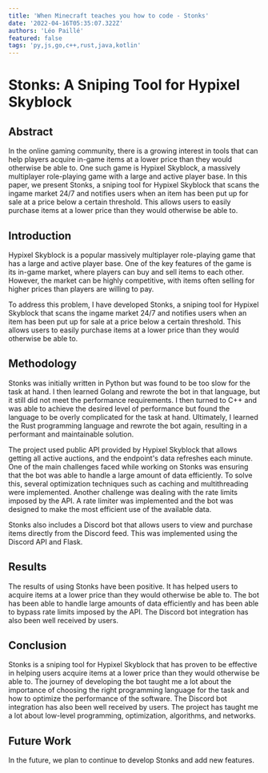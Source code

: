 ```yaml
---
title: 'When Minecraft teaches you how to code - Stonks'
date: '2022-04-16T05:35:07.322Z'
authors: 'Léo Paillé'
featured: false
tags: 'py,js,go,c++,rust,java,kotlin'
---
```


# Stonks: A Sniping Tool for Hypixel Skyblock

## Abstract

In the online gaming community, there is a growing interest in tools that can help players acquire in-game items at a lower price than they would otherwise be able to. One such game is Hypixel Skyblock, a massively multiplayer role-playing game with a large and active player base. In this paper, we present Stonks, a sniping tool for Hypixel Skyblock that scans the ingame market 24/7 and notifies users when an item has been put up for sale at a price below a certain threshold. This allows users to easily purchase items at a lower price than they would otherwise be able to.

## Introduction

Hypixel Skyblock is a popular massively multiplayer role-playing game that has a large and active player base. One of the key features of the game is its in-game market, where players can buy and sell items to each other. However, the market can be highly competitive, with items often selling for higher prices than players are willing to pay.

To address this problem, I have developed Stonks, a sniping tool for Hypixel Skyblock that scans the ingame market 24/7 and notifies users when an item has been put up for sale at a price below a certain threshold. This allows users to easily purchase items at a lower price than they would otherwise be able to.

## Methodology

Stonks was initially written in Python but was found to be too slow for the task at hand. I then learned Golang and rewrote the bot in that language, but it still did not meet the performance requirements. I then turned to C++ and was able to achieve the desired level of performance but found the language to be overly complicated for the task at hand. Ultimately, I learned the Rust programming language and rewrote the bot again, resulting in a performant and maintainable solution.

The project used public API provided by Hypixel Skyblock that allows getting all active auctions, and the endpoint's data refreshes each minute. One of the main challenges faced while working on Stonks was ensuring that the bot was able to handle a large amount of data efficiently. To solve this, several optimization techniques such as caching and multithreading were implemented. Another challenge was dealing with the rate limits imposed by the API. A rate limiter was implemented and the bot was designed to make the most efficient use of the available data.

Stonks also includes a Discord bot that allows users to view and purchase items directly from the Discord feed. This was implemented using the Discord API and Flask.

## Results

The results of using Stonks have been positive. It has helped users to acquire items at a lower price than they would otherwise be able to. The bot has been able to handle large amounts of data efficiently and has been able to bypass rate limits imposed by the API. The Discord bot integration has also been well received by users.

## Conclusion

Stonks is a sniping tool for Hypixel Skyblock that has proven to be effective in helping users acquire items at a lower price than they would otherwise be able to. The journey of developing the bot taught me a lot about the importance of choosing the right programming language for the task and how to optimize the performance of the software. The Discord bot integration has also been well received by users. The project has taught me a lot about low-level programming, optimization, algorithms, and networks.

## Future Work

In the future, we plan to continue to develop Stonks and add new features.
